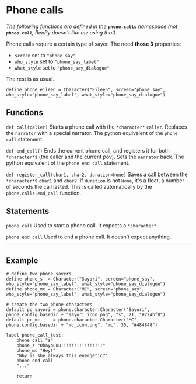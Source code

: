 # Phone calls

*The following functions are defined in the* **`phone.calls`** *namespace (not **`phone.call`**, RenPy doesn't like me using that).*

Phone calls require a certain type of sayer. The need **those 3** properties:
- `screen` set to `"phone_say" `
- `who_style` set to `"phone_say_label"`
- `what_style` set to `"phone_say_dialogue"`

The rest is as usual.
```
define phone_eileen = Character("Eileen", screen="phone_say", who_style="phone_say_label", what_style="phone_say_dialogue")
```

## Functions

`def call(caller)`
Starts a phone call with the `*character*` `caller`. 
Replaces the `narrator` with a special narrator.
The python equivalent of the `phone call` statement.

`def end_call()`
Ends the current phone call, and registers it for both `*character*`s (the caller and the current pov).
Sets the `narrator` back.
The python equivalent of the `phone end call` statement.

`def register_call(char1, char2, duration=None)`
Saves a call between the `*character*`s `char1` and `char2`. If `duration` is not `None`, it's a float, a number of seconds the call lasted. This is called automatically by the `phone.calls.end_call` function.

## Statements

`phone call`
Used to start a phone call. It expects a `*character*`.

`phone end call`
Used to end a phone call. It doesn't expect anything.

---
## Example

```
# define two phone sayers
define phone_s  = Character("Sayori", screen="phone_say", who_style="phone_say_label", what_style="phone_say_dialogue")
define phone_mc = Character("MC", screen="phone_say", who_style="phone_say_label", what_style="phone_say_dialogue")

# create the two phone characters
default pc_sayori = phone.character.Character("Sayori", phone.config.basedir + "sayori_icon.png", "s", 21, "#22Abf8")
default pc_mc     = phone.character.Character("MC", phone.config.basedir + "mc_icon.png", "mc", 35, "#484848")

label phone_call_test:
    phone call "s"
    phone_s "Ohayouuu!!!!!!!!!!!!!!!!"
    phone_mc "Hey!"
    "Why is she always this energetic?"
    phone end call
    "..."

    return
```